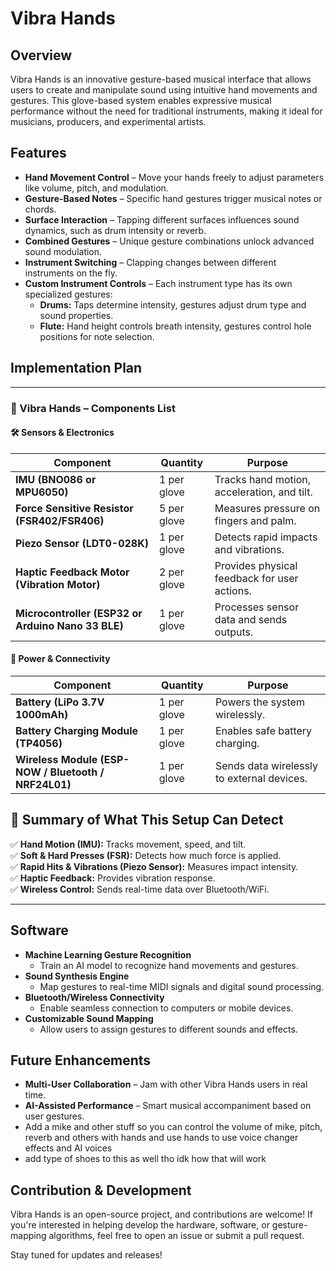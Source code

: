 # Vibra Hands

## Overview

Vibra Hands is an innovative gesture-based musical interface that allows users to create and manipulate sound using intuitive hand movements and gestures. This glove-based system enables expressive musical performance without the need for traditional instruments, making it ideal for musicians, producers, and experimental artists.

## Features

- **Hand Movement Control** – Move your hands freely to adjust parameters like volume, pitch, and modulation.
- **Gesture-Based Notes** – Specific hand gestures trigger musical notes or chords.
- **Surface Interaction** – Tapping different surfaces influences sound dynamics, such as drum intensity or reverb.
- **Combined Gestures** – Unique gesture combinations unlock advanced sound modulation.
- **Instrument Switching** – Clapping changes between different instruments on the fly.
- **Custom Instrument Controls** – Each instrument type has its own specialized gestures:
  - **Drums:** Taps determine intensity, gestures adjust drum type and sound properties.
  - **Flute:** Hand height controls breath intensity, gestures control hole positions for note selection.

## Implementation Plan

---

### 📌 Vibra Hands – Components List  

#### 🛠️ Sensors & Electronics  

| **Component** | **Quantity** | **Purpose** |
|--------------|------------|-------------|
| **IMU (BNO086 or MPU6050)** | 1 per glove | Tracks hand motion, acceleration, and tilt. |
| **Force Sensitive Resistor (FSR402/FSR406)** | 5 per glove | Measures pressure on fingers and palm. |
| **Piezo Sensor (LDT0-028K)** | 1 per glove | Detects rapid impacts and vibrations. |
| **Haptic Feedback Motor (Vibration Motor)** | 2 per glove | Provides physical feedback for user actions. |
| **Microcontroller (ESP32 or Arduino Nano 33 BLE)** | 1 per glove | Processes sensor data and sends outputs. |

#### 🔌 Power & Connectivity  

| **Component** | **Quantity** | **Purpose** |
|--------------|------------|-------------|
| **Battery (LiPo 3.7V 1000mAh)** | 1 per glove | Powers the system wirelessly. |
| **Battery Charging Module (TP4056)** | 1 per glove | Enables safe battery charging. |
| **Wireless Module (ESP-NOW / Bluetooth / NRF24L01)** | 1 per glove | Sends data wirelessly to external devices. |


## 📌 Summary of What This Setup Can Detect  
✅ **Hand Motion (IMU):** Tracks movement, speed, and tilt.  
✅ **Soft & Hard Presses (FSR):** Detects how much force is applied.  
✅ **Rapid Hits & Vibrations (Piezo Sensor):** Measures impact intensity.  
✅ **Haptic Feedback:** Provides vibration response.  
✅ **Wireless Control:** Sends real-time data over Bluetooth/WiFi.  

---
## **Software**

- **Machine Learning Gesture Recognition**
  - Train an AI model to recognize hand movements and gestures.
- **Sound Synthesis Engine**
  - Map gestures to real-time MIDI signals and digital sound processing.
- **Bluetooth/Wireless Connectivity**
  - Enable seamless connection to computers or mobile devices.
- **Customizable Sound Mapping**
  - Allow users to assign gestures to different sounds and effects.

## Future Enhancements

- **Multi-User Collaboration** – Jam with other Vibra Hands users in real time.
- **AI-Assisted Performance** – Smart musical accompaniment based on user gestures.
- Add a mike and other stuff so you can control the volume of mike, pitch, reverb and others with hands and use hands to use voice changer effects and AI voices
- add type of shoes to this as well tho idk how that will work
  
## Contribution & Development

Vibra Hands is an open-source project, and contributions are welcome! If you're interested in helping develop the hardware, software, or gesture-mapping algorithms, feel free to open an issue or submit a pull request.

Stay tuned for updates and releases!

